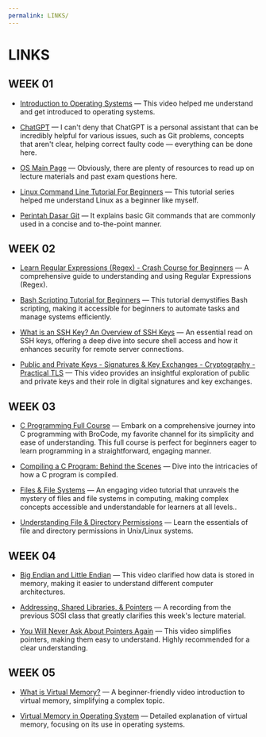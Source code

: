 ```yaml
---
permalink: LINKS/
---
```


# LINKS

## WEEK 01

* [Introduction to Operating Systems](https://youtu.be/vBURTt97EkA?si=eCZ4qQrHJIUY-4Md) —
This video helped me understand and get introduced to operating systems.

* [ChatGPT](https://chat.openai.com) —
I can't deny that ChatGPT is a personal assistant that can be incredibly helpful for various issues, such as Git problems, concepts that aren't clear, helping correct faulty code — everything can be done here.

* [OS Main Page](https://os.vlsm.org/) —
Obviously, there are plenty of resources to read up on lecture materials and past exam questions here.

* [Linux Command Line Tutorial For Beginners](https://youtube.com/playlist?list=PLS1QulWo1RIb9WVQGJ_vh-RQusbZgO_As&si=5i7F6cZyNfmjxBkx) —
This tutorial series helped me understand Linux as a beginner like myself.

* [Perintah Dasar Git](https://www.hostinger.co.id/tutorial/cara-menggunakan-github-perintah-dasar-github) —
It explains basic Git commands that are commonly used in a concise and to-the-point manner.

## WEEK 02

* [Learn Regular Expressions (Regex) - Crash Course for Beginners](https://youtu.be/ZfQFUJhPqMM?si=Y5ceOLe-EO0y4ddq) —
A comprehensive guide to understanding and using Regular Expressions (Regex).

* [Bash Scripting Tutorial for Beginners](https://youtu.be/tK9Oc6AEnR4?si=gOP2vRBS9S8_jbgY) — 
This tutorial demystifies Bash scripting, making it accessible for beginners to automate tasks and manage systems efficiently.

* [What is an SSH Key? An Overview of SSH Keys](https://www.ssh.com/academy/ssh-keys) — 
An essential read on SSH keys, offering a deep dive into secure shell access and how it enhances security for remote server connections.

* [Public and Private Keys - Signatures & Key Exchanges - Cryptography - Practical TLS](https://youtu.be/_zyKvPvh808?si=zl1u07Xj9Ph_OoAH) — 
This video provides an insightful exploration of public and private keys and their role in digital signatures and key exchanges.

## WEEK 03

* [C Programming Full Course](https://youtu.be/87SH2Cn0s9A?si=40zksLLmad2U7d8I) — 
Embark on a comprehensive journey into C programming with BroCode, my favorite channel for its simplicity and ease of understanding. This full course is perfect for beginners eager to learn programming in a straightforward, engaging manner.

* [Compiling a C Program: Behind the Scenes](https://www.geeksforgeeks.org/compiling-a-c-program-behind-the-scenes/) — 
Dive into the intricacies of how a C program is compiled.

* [Files & File Systems](https://youtu.be/KN8YgJnShPM?si=ax80b_J-sU_sMHhC) —
An engaging video tutorial that unravels the mystery of files and file systems in computing, making complex concepts accessible and understandable for learners at all levels..

* [Understanding File & Directory Permissions](https://youtu.be/4e669hSjaX8?si=99qZ6SH0uVaJi3lG) —
Learn the essentials of file and directory permissions in Unix/Linux systems.

## WEEK 04

* [Big Endian and Little Endian](https://youtu.be/T1C9Kj_78ek?si=zkvovmCLoI6F_Vyn) — 
This video clarified how data is stored in memory, making it easier to understand different computer architectures.

* [Addressing, Shared Libraries, & Pointers](https://youtu.be/uFj7mKNq1t0?si=UOBihXBf1dGN7g6O) — 
A recording from the previous SOSI class that greatly clarifies this week's lecture material.

* [You Will Never Ask About Pointers Again](https://youtu.be/2ybLD6_2gKM?si=jKWs3WZ6tpwAhOVo) — 
This video simplifies pointers, making them easy to understand. Highly recommended for a clear understanding.

## WEEK 05

* [What is Virtual Memory?](https://youtu.be/qlH4-oHnBb8?si=giDjNsrtVig3mVcU) —
  A beginner-friendly video introduction to virtual memory, simplifying a complex topic.

* [Virtual Memory in Operating System](https://www.geeksforgeeks.org/virtual-memory-in-operating-system/) —
  Detailed explanation of virtual memory, focusing on its use in operating systems.
